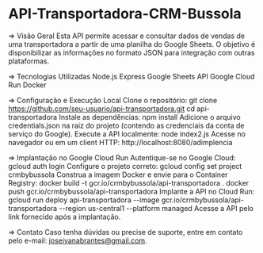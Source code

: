 # API-Transportadora-CRM-Bussola

=> Visão Geral
  Esta API permite acessar e consultar dados de vendas de uma transportadora a partir de uma planilha do Google Sheets. O objetivo é disponibilizar as informações no formato JSON para integração com outras plataformas.

=> Tecnologias Utilizadas
  Node.js
  Express
  Google Sheets API
  Google Cloud Run
  Docker

=> Configuração e Execução Local
  Clone o repositório:
    git clone https://github.com/seu-usuario/api-transportadora.git
    cd api-transportadora
  Instale as dependências:
    npm install
  Adicione o arquivo credentials.json na raiz do projeto (contendo as credenciais da conta de serviço do Google).
  Execute a API localmente:
    node index2.js
  Acesse no navegador ou em um client HTTP:
    http://localhost:8080/adimplencia

=> Implantação no Google Cloud Run
  Autentique-se no Google Cloud:
    gcloud auth login
  Configure o projeto correto:
    gcloud config set project crmbybussola
  Construa a imagem Docker e envie para o Container Registry:
    docker build -t gcr.io/crmbybussola/api-transportadora .
    docker push gcr.io/crmbybussola/api-transportadora
  Implante a API no Cloud Run:
    gcloud run deploy api-transportadora --image gcr.io/crmbybussola/api-transportadora --region us-central1 --platform managed
    Acesse a API pelo link fornecido após a implantação.

=> Contato
  Caso tenha dúvidas ou precise de suporte, entre em contato pelo e-mail: joseivanabrantes@gmail.com.

